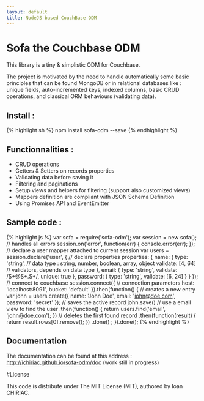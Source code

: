 ```yaml
---
layout: default
title: NodeJS based CouchBase ODM
---
```


# Sofa the Couchbase ODM

This library is a tiny & simplistic ODM for Couchbase. 

The project is motivated by the need to handle automatically some basic principles 
that can be found MongoDB or in relational databases like : unique fields, auto-incremented keys, 
indexed columns, basic CRUD operations, and classical ORM behaviours (validating data).

## Install :

{% highlight sh %}
npm install sofa-odm --save
{% endhighlight %}

## Functionnalities :

* CRUD operations
* Getters & Setters on records properties
* Validating data before saving it
* Filtering and paginations
* Setup views and helpers for filtering (support also customized views)
* Mappers definition are compliant with JSON Schema Definition
* Using Promises API and EventEmitter

## Sample code :

{% highlight js %}
var sofa = require('sofa-odm');
var session = new sofa();
// handles all errors
session.on('error', function(err) {
  console.error(err);
});
// declare a user mapper attached to current session
var users = session.declare('user', {
  // declare properties
  properties: {
    name: {
      type: 'string',       // data type : string, number, boolean, array, object
      validate: [4, 64]     // validators, depends on data type
    },
    email: {
      type: 'string',
      validate: /S+@S+\.S+/,
      unique: true
    },
    password: {
      type: 'string',
      validate: [6, 24]
    }
  }
});
// connect to couchbase
session.connect({
  // connection parameters
  host: 'localhost:8091',
  bucket: 'default'
}).then(function() {
  // creates a new entry
  var john = users.create({
    name: 'John Doe',
    email: 'john@doe.com',
    password: 'secret'
  });
  // saves the active record
  john.save()
    // use a email view to find the user
    .then(function() {
      return users.find('email', 'john@doe.com');
    })
    // deletes the first found record
    .then(function(result) {
      return result.rows[0].remove();
    })
    .done()
  ;
}).done();
{% endhighlight %}


## Documentation

The documentation can be found at this address : http://ichiriac.github.io/sofa-odm/doc
(work still in progress)

#License

This code is distribute under The MIT License (MIT), authored by Ioan CHIRIAC.
